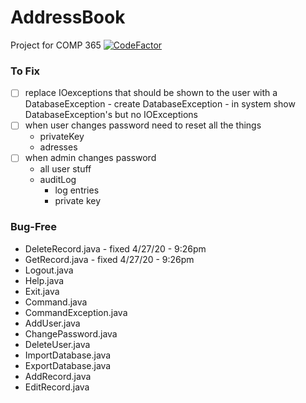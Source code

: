 # AddressBook
Project for COMP 365 [![CodeFactor](https://www.codefactor.io/repository/github/cadeo111/addressbook/badge)](https://www.codefactor.io/repository/github/cadeo111/addressbook)




### To Fix
- [ ] replace IOexceptions that should be shown to the user with a DatabaseException
      - create DatabaseException
      - in system show DatabaseException's but no IOExceptions
- [ ] when user changes password need to reset all the things
   - privateKey
   - adresses
- [ ] when admin changes password
   - all user stuff
   - auditLog
      - log entries
      - private key


### Bug-Free
- DeleteRecord.java  - fixed 4/27/20 - 9:26pm
- GetRecord.java - fixed 4/27/20 - 9:26pm
- Logout.java
- Help.java
- Exit.java
- Command.java
- CommandException.java
- AddUser.java
- ChangePassword.java
- DeleteUser.java
- ImportDatabase.java
- ExportDatabase.java
- AddRecord.java
- EditRecord.java
